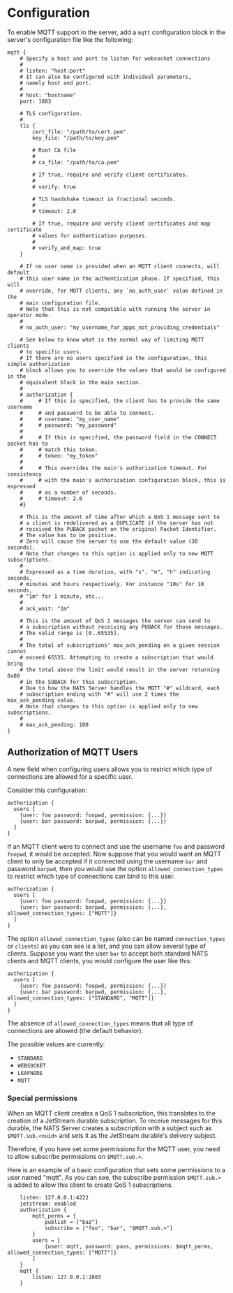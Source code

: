 # Configuration

To enable MQTT support in the server, add a `mqtt` configuration
block in the server's configuration file like the following:

```
mqtt {
    # Specify a host and port to listen for websocket connections
    #
    # listen: "host:port"
    # It can also be configured with individual parameters,
    # namely host and port.
    #
    # host: "hostname"
    port: 1883

    # TLS configuration.
    #
    tls {
        cert_file: "/path/to/cert.pem"
        key_file: "/path/to/key.pem"

        # Root CA file
        #
        # ca_file: "/path/to/ca.pem"

        # If true, require and verify client certificates.
        #
        # verify: true

        # TLS handshake timeout in fractional seconds.
        #
        # timeout: 2.0

        # If true, require and verify client certificates and map certificate
        # values for authentication purposes.
        #
        # verify_and_map: true
    }

    # If no user name is provided when an MQTT client connects, will default
    # this user name in the authentication phase. If specified, this will
    # override, for MQTT clients, any `no_auth_user` value defined in the
    # main configuration file.
    # Note that this is not compatible with running the server in operator mode.
    #
    # no_auth_user: "my_username_for_apps_not_providing_credentials"

    # See below to know what is the normal way of limiting MQTT clients
    # to specific users.
    # If there are no users specified in the configuration, this simple authorization
    # block allows you to override the values that would be configured in the
    # equivalent block in the main section.
    #
    # authorization {
    #     # If this is specified, the client has to provide the same username
    #     # and password to be able to connect.
    #     # username: "my_user_name"
    #     # password: "my_password"
    #
    #     # If this is specified, the password field in the CONNECT packet has to
    #     # match this token.
    #     # token: "my_token"
    #
    #     # This overrides the main's authorization timeout. For consistency
    #     # with the main's authorization configuration block, this is expressed
    #     # as a number of seconds.
    #     # timeout: 2.0
    #}

    # This is the amount of time after which a QoS 1 message sent to
	# a client is redelivered as a DUPLICATE if the server has not
	# received the PUBACK packet on the original Packet Identifier.
	# The value has to be positive.
	# Zero will cause the server to use the default value (30 seconds).
	# Note that changes to this option is applied only to new MQTT subscriptions.
    #
    # Expressed as a time duration, with "s", "m", "h" indicating seconds,
    # minutes and hours respectively. For instance "10s" for 10 seconds,
    # "1m" for 1 minute, etc...
    #
    # ack_wait: "1m"

    # This is the amount of QoS 1 messages the server can send to
	# a subscription without receiving any PUBACK for those messages.
    # The valid range is [0..65535].
    #
	# The total of subscriptions' max_ack_pending on a given session cannot
	# exceed 65535. Attempting to create a subscription that would bring
	# the total above the limit would result in the server returning 0x80
	# in the SUBACK for this subscription.
	# Due to how the NATS Server handles the MQTT "#" wildcard, each
	# subscription ending with "#" will use 2 times the max_ack_pending value.
	# Note that changes to this option is applied only to new subscriptions.
    #
    # max_ack_pending: 100
}
```

## Authorization of MQTT Users

A new field when configuring users allows you to restrict which type of connections are allowed for a specific user.

Consider this configuration:

```
authorization {
  users [
    {user: foo password: foopwd, permission: {...}}
    {user: bar password: barpwd, permission: {...}}
  ]
}
```

If an MQTT client were to connect and use the username `foo` and password `foopwd`, it would be accepted.
Now suppose that you would want an MQTT client to only be accepted if it connected using the username `bar`
and password `barpwd`, then you would use the option `allowed_connection_types` to restrict which type
of connections can bind to this user.

```
authorization {
  users [
    {user: foo password: foopwd, permission: {...}}
    {user: bar password: barpwd, permission: {...}, allowed_connection_types: ["MQTT"]}
  ]
}
```

The option `allowed_connection_types` (also can be named `connection_types` or `clients`) as you can see
is a list, and you can allow several type of clients. Suppose you want the user `bar` to accept both
standard NATS clients and MQTT clients, you would configure the user like this:

```
authorization {
  users [
    {user: foo password: foopwd, permission: {...}}
    {user: bar password: barpwd, permission: {...}, allowed_connection_types: ["STANDARD", "MQTT"]}
  ]
}
```

The absence of `allowed_connection_types` means that all type of connections are allowed (the default behavior).

The possible values are currently:
* `STANDARD`
* `WEBSOCKET`
* `LEAFNODE`
* `MQTT`

### Special permissions

When an MQTT client creates a QoS 1 subscription, this translates to the creation
of a JetStream durable subscription. To receive messages for this durable, the NATS Server
creates a subscription with a subject such as `$MQTT.sub.<nuid>` and sets it as the
JetStream durable's delivery subject.

Therefore, if you have set some permissions for the MQTT user, you need to allow
subscribe permissions on `$MQTT.sub.>`.

Here is an example of a basic configuration that sets some permissions to a user named "mqtt".
As you can see, the subscribe permission `$MQTT.sub.>` is added to allow this client to
create QoS 1 subscriptions.

```
    listen: 127.0.0.1:4222
    jetstream: enabled
    authorization {
        mqtt_perms = {
            publish = ["baz"]
            subscribe = ["foo", "bar", "$MQTT.sub.>"]
        }
        users = [
            {user: mqtt, password: pass, permissions: $mqtt_perms, allowed_connection_types: ["MQTT"]}
        ]
    }
    mqtt {
        listen: 127.0.0.1:1883
    }
```
